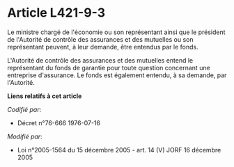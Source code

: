 # Article L421-9-3

Le ministre chargé de l'économie ou son représentant ainsi que le président de l'Autorité de contrôle des assurances et des
mutuelles ou son représentant peuvent, à leur demande, être entendus par le fonds.

L'Autorité de contrôle des assurances et des mutuelles entend le représentant du fonds de garantie pour toute question
concernant une entreprise d'assurance. Le fonds est également entendu, à sa demande, par l'Autorité.

**Liens relatifs à cet article**

_Codifié par_:

  - Décret n°76-666 1976-07-16

_Modifié par_:

  - Loi n°2005-1564 du 15 décembre 2005 - art. 14 (V) JORF 16 décembre 2005

